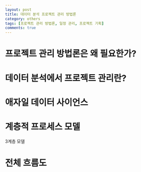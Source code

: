 ```yaml
---
layout: post
title: 데이터 분석 프로젝트 관리 방법론
category: others
tags: [프로젝트 관리 방법론, 일정 관리, 프로젝트 기획]
comments: true
---
```


# 프로젝트 관리 방법론은 왜 필요한가?

# 데이터 분석에서 프로젝트 관리란?

# 애자일 데이터 사이언스 

# 계층적 프로세스 모델
3계층 모델

# 전체 흐름도

# 